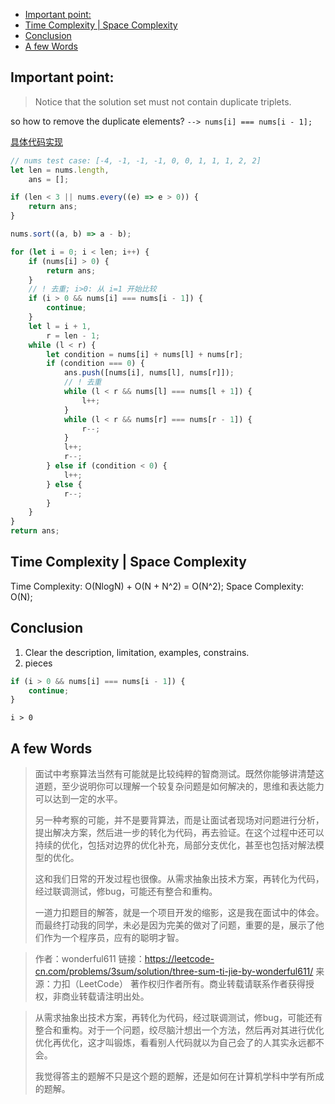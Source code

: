 - [Important point:](#important-point)
- [Time Complexity | Space Complexity](#time-complexity--space-complexity)
- [Conclusion](#conclusion)
- [A few Words](#a-few-words)

## Important point:

> Notice that the solution set must not contain duplicate triplets.

so how to remove the duplicate elements? `--> nums[i] === nums[i - 1]; `

[具体代码实现]( `../15.三数之和.js` )

```js
// nums test case: [-4, -1, -1, -1, 0, 0, 1, 1, 1, 2, 2]
let len = nums.length,
    ans = [];

if (len < 3 || nums.every((e) => e > 0)) {
    return ans;
}

nums.sort((a, b) => a - b);

for (let i = 0; i < len; i++) {
    if (nums[i] > 0) {
        return ans;
    }
    // ! 去重; i>0: 从 i=1 开始比较
    if (i > 0 && nums[i] === nums[i - 1]) {
        continue;
    }
    let l = i + 1,
        r = len - 1;
    while (l < r) {
        let condition = nums[i] + nums[l] + nums[r];
        if (condition === 0) {
            ans.push([nums[i], nums[l], nums[r]]);
            // ! 去重
            while (l < r && nums[l] === nums[l + 1]) {
                l++;
            }
            while (l < r && nums[r] === nums[r - 1]) {
                r--;
            }
            l++;
            r--;
        } else if (condition < 0) {
            l++;
        } else {
            r--;
        }
    }
}
return ans;
```

## Time Complexity | Space Complexity

Time Complexity: O(NlogN) + O(N + N^2) = O(N^2); 
Space Complexity: O(N); 

## Conclusion

1. Clear the description, limitation, examples, constrains.
2. pieces

```js
if (i > 0 && nums[i] === nums[i - 1]) {
    continue;
}
```

 `i > 0`

## A few Words

> 面试中考察算法当然有可能就是比较纯粹的智商测试。既然你能够讲清楚这道题，至少说明你可以理解一个较复杂问题是如何解决的，思维和表达能力可以达到一定的水平。
>  
> 另一种考察的可能，并不是要背算法，而是让面试者现场对问题进行分析，提出解决方案，然后进一步的转化为代码，再去验证。在这个过程中还可以持续的优化，包括对边界的优化补充，局部分支优化，甚至也包括对解法模型的优化。
>  
> 这和我们日常的开发过程也很像。从需求抽象出技术方案，再转化为代码，经过联调测试，修bug，可能还有整合和重构。
>  
> 一道力扣题目的解答，就是一个项目开发的缩影，这是我在面试中的体会。而最终打动我的同学，未必是因为完美的做对了问题，重要的是，展示了他们作为一个程序员，应有的聪明才智。

> 作者：wonderful611
> 链接：https://leetcode-cn.com/problems/3sum/solution/three-sum-ti-jie-by-wonderful611/
> 来源：力扣（LeetCode）
> 著作权归作者所有。商业转载请联系作者获得授权，非商业转载请注明出处。

> 从需求抽象出技术方案，再转化为代码，经过联调测试，修bug，可能还有整合和重构。对于一个问题，绞尽脑汁想出一个方法，然后再对其进行优化优化再优化，这才叫锻炼，看看别人代码就以为自己会了的人其实永远都不会。
>  
> 我觉得答主的题解不只是这个题的题解，还是如何在计算机学科中学有所成的题解。
